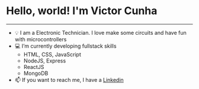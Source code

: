 <h1>Hello, world! I'm Victor Cunha</h1>

<hr>

- 💡 I am a Electronic Technician. I love make some circuits and have fun with microcontrollers
- 💻 I’m currently developing fullstack skills
  - HTML, CSS, JavaScript
  - NodeJS, Express
  - ReactJS
  - MongoDB
- 📫 If you want to reach me, I have a <a href="https://www.linkedin.com/in/victor-oliveira-cunha-ba3a31216/" target="_blank">Linkedin</a>

<!---
victoroliverc/victoroliverc is a ✨ special ✨ repository because its `README.md` (this file) appears on your GitHub profile.
You can click the Preview link to take a look at your changes.
--->
